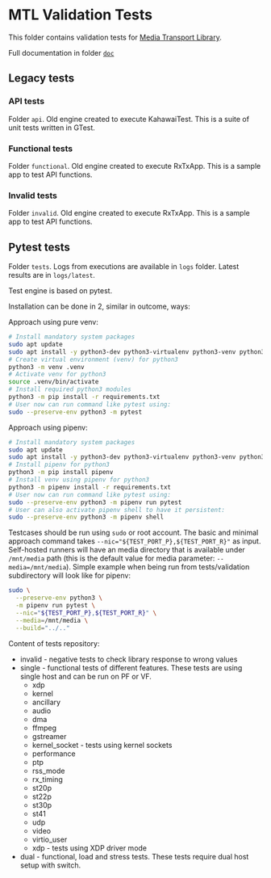 # MTL Validation Tests

This folder contains validation tests for [Media Transport Library](https://github.com/OpenVisualCloud/Media-Transport-Library).

Full documentation in folder [`doc`](doc/README.md)

## Legacy tests

### API tests

Folder `api`.
Old engine created to execute KahawaiTest. This is a suite of unit tests written in GTest.

### Functional tests

Folder `functional`.
Old engine created to execute RxTxApp. This is a sample app to test API functions.

### Invalid tests

Folder `invalid`.
Old engine created to execute RxTxApp. This is a sample app to test API functions.

## Pytest tests

Folder `tests`. Logs from executions are available in `logs` folder. Latest results are in `logs/latest`.

Test engine is based on pytest.

Installation can be done in 2, similar in outcome, ways:

Approach using pure venv:

```bash
# Install mandatory system packages
sudo apt update
sudo apt install -y python3-dev python3-virtualenv python3-venv python3-pip
# Create virtual environment (venv) for python3
python3 -m venv .venv
# Activate venv for python3
source .venv/bin/activate
# Install required python3 modules
python3 -m pip install -r requirements.txt
# User now can run command like pytest using:
sudo --preserve-env python3 -m pytest
```

Approach using pipenv:

```bash
# Install mandatory system packages
sudo apt update
sudo apt install -y python3-dev python3-virtualenv python3-venv python3-pip
# Install pipenv for python3
python3 -m pip install pipenv
# Install venv using pipenv for python3
python3 -m pipenv install -r requirements.txt
# User now can run command like pytest using:
sudo --preserve-env python3 -m pipenv run pytest
# User can also activate pipenv shell to have it persistent:
sudo --preserve-env python3 -m pipenv shell
```

Testcases should be run using `sudo` or root account. The basic and minimal approach command takes `--nic="${TEST_PORT_P},${TEST_PORT_R}"` as input.
Self-hosted runners will have an media directory that is available under `/mnt/media` path (this is the default value for media parameter: `--media=/mnt/media`).
Simple example when being run from tests/validation subdirectory will look like for pipenv:

```bash
sudo \
  --preserve-env python3 \
  -m pipenv run pytest \
  --nic="${TEST_PORT_P},${TEST_PORT_R}" \
  --media=/mnt/media \
  --build="../.."
```

Content of tests repository:

- invalid - negative tests to check library response to wrong values
- single - functional tests of different features. These tests are using single host and can be run on PF or VF.
  - xdp
  - kernel
  - ancillary
  - audio
  - dma
  - ffmpeg
  - gstreamer
  - kernel_socket - tests using kernel sockets
  - performance
  - ptp
  - rss_mode
  - rx_timing
  - st20p
  - st22p
  - st30p
  - st41
  - udp
  - video
  - virtio_user
  - xdp - tests using XDP driver mode
- dual - functional, load and stress tests. These tests require dual host setup with switch.
